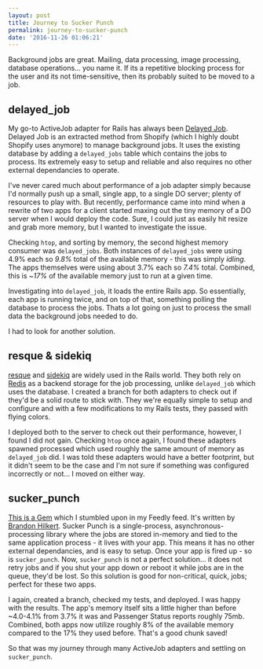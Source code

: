 ```yaml
---
layout: post
title: Journey to Sucker Punch
permalink: journey-to-sucker-punch
date: '2016-11-26 01:06:21'
---
```


Background jobs are great. Mailing, data processing, image processing, database operations… you name it. If its a repetitive blocking process for the user and its not time-sensitive, then its probably suited to be moved to a job.

## delayed_job

My go-to ActiveJob adapter for Rails has always been [Delayed Job](https://github.com/collectiveidea/delayed_job). Delayed Job is an extracted method from Shopify (which I highly doubt Shopify uses anymore) to manage background jobs. It uses the existing database by adding a `delayed_jobs` table which contains the jobs to process. Its extremely easy to setup and reliable and also requires no other external dependancies to operate.

I've never cared much about performance of a job adapter simply because I'd normally push up a small, single app, to a single DO server; plenty of resources to play with. But recently, performance came into mind when a rewrite of two apps for a client started maxing out the tiny memory of a DO server when I would deploy the code. Sure, I could just as easily hit resize and grab more memory, but I wanted to investigate the issue.

Checking `htop`, and sorting by memory, the second highest memory consumer was `delayed_jobs`. Both instances of `delayed_jobs` were using 4.9% each so *9.8%* total of the available memory - this was simply *idling*. The apps themselves were using about 3.7% each so *7.4%* total. Combined, this is ~*17%* of the available memory just to run at a given time.

Investigating into `delayed_job`, it loads the entire Rails app. So essentially, each app is running twice, and on top of that, something polling the database to process the jobs. Thats a lot going on just to process the small data the background jobs needed to do.

I had to look for another solution.

## resque & sidekiq

[resque](https://github.com/resque/resque) and [sidekiq](https://github.com/mperham/sidekiq) are widely used in the Rails world. They both rely on [Redis](https://redis.io/) as a backend storage for the job processing, unlike `delayed_job` which uses the database. I created a branch for both adapters to check out if they'd be a solid route to stick with. They we're equally simple to setup and configure and with a few modifications to my Rails tests, they passed with flying colors.

I deployed both to the server to check out their performance, however, I found I did not gain. Checking `htop` once again, I found these adapters spawned processed which used roughly the same amount of memory as `delayed_job` did. I was told these adapters would have a better footprint, but it didn't seem to be the case and I'm not sure if something was configured incorrectly or not… I moved on either way.

## sucker_punch

[This is a Gem](https://github.com/brandonhilkert/sucker_punch) which I stumbled upon in my Feedly feed. It's written by [Brandon Hilkert](http://brandonhilkert.com). Sucker Punch is a single-process, asynchronous-processing library where the jobs are stored in-memory and tied to the same application process - it lives with your app. This means it has no other external dependancies, and is easy to setup. Once your app is fired up - so is `sucker_punch`. Now, `sucker_punch` is not a perfect solution… it does not retry jobs and if you shut your app down or reboot it while jobs are in the queue, they'd be lost. So this solution is good for non-critical, quick, jobs; perfect for these two apps.

I again, created a branch, checked my tests, and deployed. I was happy with the results. The app's memory itself sits a little higher than before ~4.0-4.1% from 3.7% it was and Passenger Status reports roughly 75mb. Combined, both apps now utilize roughly 8% of the available memory compared to the 17% they used before. That's a good chunk saved!

So that was my journey through many ActiveJob adapters and settling on `sucker_punch`.
